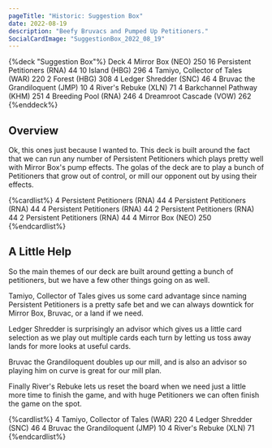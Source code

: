 ```yaml
---
pageTitle: "Historic: Suggestion Box"
date: 2022-08-19
description: "Beefy Bruvacs and Pumped Up Petitioners."
SocialCardImage: "SuggestionBox_2022_08_19"
---
```




{%deck "Suggestion Box"%}
Deck
4 Mirror Box (NEO) 250
16 Persistent Petitioners (RNA) 44
10 Island (HBG) 296
4 Tamiyo, Collector of Tales (WAR) 220
2 Forest (HBG) 308
4 Ledger Shredder (SNC) 46
4 Bruvac the Grandiloquent (JMP) 10
4 River's Rebuke (XLN) 71
4 Barkchannel Pathway (KHM) 251
4 Breeding Pool (RNA) 246
4 Dreamroot Cascade (VOW) 262
{%enddeck%}

## Overview

Ok, this ones just because I wanted to. This deck is built around the fact that we can run any number of Persistent Petitioners which plays pretty well with Mirror Box's pump effects. The golas of the deck are to play a bunch of Petitioners that grow out of control, or mill our opponent out by using their effects. 

{%cardlist%}
4 Persistent Petitioners (RNA) 44
4 Persistent Petitioners (RNA) 44
4 Persistent Petitioners (RNA) 44
2 Persistent Petitioners (RNA) 44
2 Persistent Petitioners (RNA) 44
4 Mirror Box (NEO) 250
{%endcardlist%}

## A Little Help

So the main themes of our deck are built around getting a bunch of petitioners, but we have a few other things going on as well. 

Tamiyo, Collector of Tales gives us some card advantage since naming Persistent Petitioners is a pretty safe bet and we can always downtick for Mirror Box, Bruvac, or a land if we need. 

Ledger Shredder is surprisingly an advisor which gives us a little card selection as we play out multiple cards each turn by letting us toss away lands for more looks at useful cards. 

Bruvac the Grandiloquent doubles up our mill, and is also an advisor so playing him on curve is great for our mill plan. 

Finally River's Rebuke lets us reset the board when we need just a little more time to finish the game, and with huge Petitioners we can often finish the game on the spot. 

{%cardlist%}
4 Tamiyo, Collector of Tales (WAR) 220
4 Ledger Shredder (SNC) 46
4 Bruvac the Grandiloquent (JMP) 10
4 River's Rebuke (XLN) 71
{%endcardlist%}